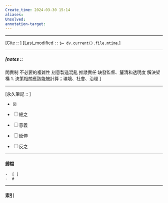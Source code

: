 ```yaml
---
Create_time: 2024-03-30 15:14
aliases: 
Unsolved: 
annotation-target:
---
```


---
[Cite ::  ]
[Last_modified : : `$= dv.current().file.mtime`.]


---
##### [notes :: 
問責制
	不必要的複雜性
	刻意製造混亂
	推諉責任
	缺發監督、釐清和透明度
解決架構
	1. 決策相關應該能被計算；環境、社會、治理
]


---

[永久筆記 :: ]
	
- [x]

- [ ] 總之

- [ ] 意義

- [ ] 延伸

- [ ] 反之


---
#### 歸檔 
	-  [ ]
	-  #


---
#### 索引
